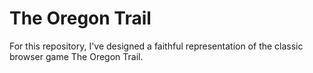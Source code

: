 # The Oregon Trail
For this repository, I've designed a faithful representation of the classic browser game The Oregon Trail.
